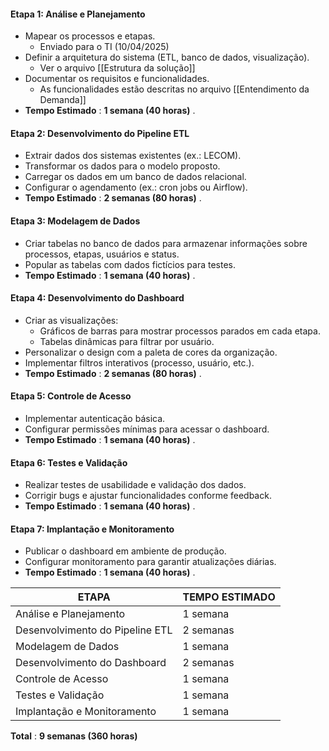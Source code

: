 #### **Etapa 1: Análise e Planejamento**

- Mapear os processos e etapas.
	- Enviado para o TI (10/04/2025)
- Definir a arquitetura do sistema (ETL, banco de dados, visualização).
	- Ver o arquivo [[Estrutura da solução]]
- Documentar os requisitos e funcionalidades.
	- As funcionalidades estão descritas no arquivo [[Entendimento da Demanda]]
- **Tempo Estimado** : **1 semana (40 horas)** .

#### **Etapa 2: Desenvolvimento do Pipeline ETL**

- Extrair dados dos sistemas existentes (ex.: LECOM).
- Transformar os dados para o modelo proposto.
- Carregar os dados em um banco de dados relacional.
- Configurar o agendamento (ex.: cron jobs ou Airflow).
- **Tempo Estimado** : **2 semanas (80 horas)** .

#### **Etapa 3: Modelagem de Dados**

- Criar tabelas no banco de dados para armazenar informações sobre processos, etapas, usuários e status.
- Popular as tabelas com dados fictícios para testes.
- **Tempo Estimado** : **1 semana (40 horas)** .

#### **Etapa 4: Desenvolvimento do Dashboard**

- Criar as visualizações:
    - Gráficos de barras para mostrar processos parados em cada etapa.
    - Tabelas dinâmicas para filtrar por usuário.
- Personalizar o design com a paleta de cores da organização.
- Implementar filtros interativos (processo, usuário, etc.).
- **Tempo Estimado** : **2 semanas (80 horas)** .

#### **Etapa 5: Controle de Acesso**

- Implementar autenticação básica.
- Configurar permissões mínimas para acessar o dashboard.
- **Tempo Estimado** : **1 semana (40 horas)** .

#### **Etapa 6: Testes e Validação**

- Realizar testes de usabilidade e validação dos dados.
- Corrigir bugs e ajustar funcionalidades conforme feedback.
- **Tempo Estimado** : **1 semana (40 horas)** .

#### **Etapa 7: Implantação e Monitoramento**

- Publicar o dashboard em ambiente de produção.
- Configurar monitoramento para garantir atualizações diárias.
- **Tempo Estimado** : **1 semana (40 horas)** .

| ETAPA                           | TEMPO ESTIMADO |
| ------------------------------- | -------------- |
| Análise e Planejamento          | 1 semana       |
| Desenvolvimento do Pipeline ETL | 2 semanas      |
| Modelagem de Dados              | 1 semana       |
| Desenvolvimento do Dashboard    | 2 semanas      |
| Controle de Acesso              | 1 semana       |
| Testes e Validação              | 1 semana       |
| Implantação e Monitoramento     | 1 semana       |
**Total** : **9 semanas (360 horas)**